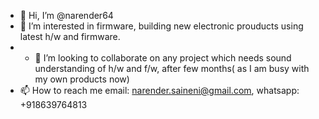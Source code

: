 - 👋 Hi, I’m @narender64
- 👀 I’m interested in firmware, building new electronic prouducts using latest h/w and firmware.
- - 💞️ I’m looking to collaborate on any project which needs sound understanding of h/w and f/w, after few months( as I am busy with my own products now)
- 📫 How to reach me email: narender.saineni@gmail.com, whatsapp: +918639764813

<!---
narender64/narender64 is a ✨ special ✨ repository because its `README.md` (this file) appears on your GitHub profile.
You can click the Preview link to take a look at your changes.
--->
